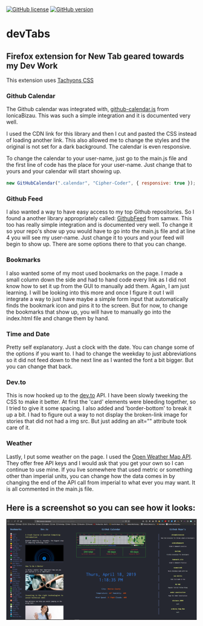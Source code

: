 [![GitHub license](https://img.shields.io/github/license/Cipher-Coder/devTabs.svg)](https://github.com/Cipher-Coder/devTabs/blob/master/LICENSE.txt) [![GitHub version](https://badge.fury.io/gh/Cipher-Coder%2FdevTabs.svg)](https://badge.fury.io/gh/Cipher-Coder%2FdevTabs)

# devTabs

## Firefox extension for New Tab geared towards my Dev Work

This extension uses [Tachyons CSS](https://tachyons.io)

### Github Calendar

The Github calendar was integrated with, [github-calendar.js](https://github.com/IonicaBizau/github-calendar) from IonicaBizau. This was such a simple integration and it is documented very well.

I used the CDN link for this library and then I cut and pasted the CSS instead of loading another link. This also allowed me to change the styles and the original is not set for a dark background. The calendar is even responsive.

To change the calendar to your user-name, just go to the main.js file and the first line of code has the place for your user-name. Just change that to yours and your calendar will start showing up.

```js
new GitHubCalendar(".calendar", "Cipher-Coder", { responsive: true }); //Just change the 'Cipher-Coder' to what ever user you want to show up
```

### Github Feed

I also wanted a way to have easy access to my top Github repositories. So I found a another library appropriately called: [GithubFeed](https://github.com/samwx/GithubFeed) from samwx. This too has really simple integration and is documented very well. To change it so your repo's show up you would have to go into the main.js file and at line 4 you will see my user-name. Just change it to yours and your feed will begin to show up. There are some options there to that you can change.

### Bookmarks

I also wanted some of my most used bookmarks on the page. I made a small column down the side and had to hand code every link as I did not know how to set it up from the GUI to manually add them. Again, I am just learning. I will be looking into this more and once I figure it out I will integrate a way to just have maybe a simple form input that automatically finds the bookmark icon and pins it to the screen. But for now, to change the bookmarks that show up, you will have to manually go into the index.html file and change them by hand.

### Time and Date

Pretty self explanatory. Just a clock with the date. You can change some of the options if you want to. I had to change the weekday to just abbreviations so it did not feed down to the next line as I wanted the font a bit bigger. But you can change that back.

### Dev.to

This is now hooked up to the [dev.to](https://dev.to) API. I have been slowly tweeking the CSS to make it better. At first the 'card' elements were bleeding together, so I tried to give it some spacing. I also added and 'border-bottom' to break it up a bit. I had to figure out a way to not display the broken-link image for stories that did not had a img src. But just adding an alt="" attribute took care of it.

### Weather

Lastly, I put some weather on the page. I used the [Open Weather Map API](https://openweathermap.org). They offer free API keys and I would ask that you get your own so I can continue to use mine. If you live somewhere that used metric or something other than imperial units, you can change how the data comes in by changing the end of the API call from imperial to what ever you may want. It is all commented in the main.js file.

## Here is a screenshot so you can see how it looks:

<p align="center">
  <img src="assets/img/screenshot1.png" alt="screenshot" />
</p>
